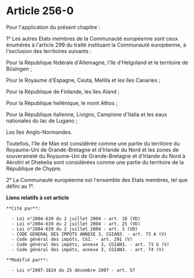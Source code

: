 # Article 256-0

Pour l'application du présent chapitre : 

1° Les autres Etats membres de la Communauté européenne sont ceux énumérés à l'article 299 du traité instituant la Communauté
européenne, à l'exclusion des territoires suivants : 

Pour la République fédérale d'Allemagne, l'île d'Helgoland et le territoire de Büsingen ; 

Pour le Royaume d'Espagne, Ceuta, Melilla et les îles Canaries ; 

Pour la République de Finlande, les îles Aland ; 

Pour la République hellénique, le mont Athos ; 

Pour la République italienne, Livigno, Campione d'Italia et les eaux nationales du lac de Lugano ; 

Les îles Anglo-Normandes.

Toutefois, l'île de Man est considérée comme une partie du territoire du Royaume-Uni de Grande-Bretagne et d'Irlande du Nord
et les zones de souveraineté du Royaume-Uni de Grande-Bretagne et d'Irlande du Nord à Akrotiri et Dhekelia sont considérées
comme une partie du territoire de la République de Chypre. 

2° La Communauté européenne est l'ensemble des Etats membres, tel que défini au 1°.

**Liens relatifs à cet article**

	**Cité par**:

	  - Loi n°2004-639 du 2 juillet 2004 - art. 10 (VD)
	  - Loi n°2004-639 du 2 juillet 2004 - art. 25 (VD)
	  - Loi n°2004-639 du 2 juillet 2004 - art. 3 (VD)
	  - CODE GENERAL DES IMPOTS ANNEXE 3, CGIAN3. - art. 73 A (V)
	  - Code général des impôts, CGI. - art. 291 (V)
	  - Code général des impôts, annexe 3, CGIAN3. - art. 73 G (V)
	  - Code général des impôts, annexe 3, CGIAN3. - art. 74 (V)

	**Modifié par**:

	  - Loi n°2007-1824 du 25 décembre 2007 - art. 57
